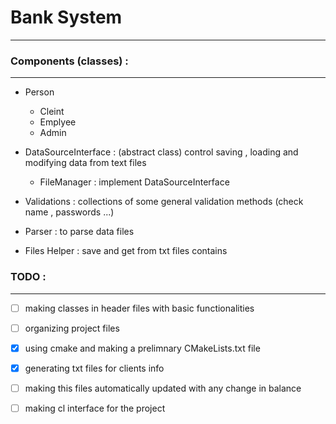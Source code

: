 # Bank System
----------------

### Components (classes) :
-----------------------
- Person
    - Cleint 
    - Emplyee
    - Admin

- DataSourceInterface : (abstract class) control saving , loading and modifying data from text files
    - FileManager : implement DataSourceInterface

- Validations : collections of some general validation methods (check name , passwords ...)
- Parser : to parse data files
- Files Helper : save and get from txt files contains


### TODO :
-----------
- [ ] making classes in header files with basic functionalities
- [ ] organizing project files 
- [x] using cmake and making a prelimnary CMakeLists.txt file
- [x] generating txt files for clients info
- [ ] making this files automatically updated with any change in balance
- [ ] making cl interface for the project

